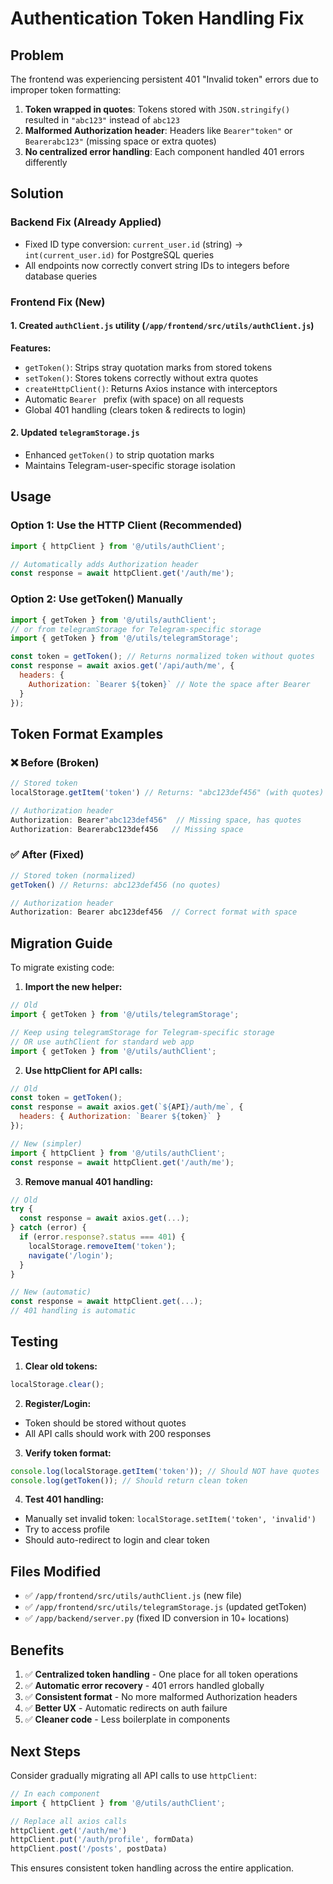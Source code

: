 # Authentication Token Handling Fix

## Problem

The frontend was experiencing persistent 401 "Invalid token" errors due to improper token formatting:

1. **Token wrapped in quotes**: Tokens stored with `JSON.stringify()` resulted in `"abc123"` instead of `abc123`
2. **Malformed Authorization header**: Headers like `Bearer"token"` or `Bearerabc123"` (missing space or extra quotes)
3. **No centralized error handling**: Each component handled 401 errors differently

## Solution

### Backend Fix (Already Applied)
- Fixed ID type conversion: `current_user.id` (string) → `int(current_user.id)` for PostgreSQL queries
- All endpoints now correctly convert string IDs to integers before database queries

### Frontend Fix (New)

#### 1. Created `authClient.js` utility (`/app/frontend/src/utils/authClient.js`)

**Features:**
- `getToken()`: Strips stray quotation marks from stored tokens
- `setToken()`: Stores tokens correctly without extra quotes
- `createHttpClient()`: Returns Axios instance with interceptors
- Automatic `Bearer ` prefix (with space) on all requests
- Global 401 handling (clears token & redirects to login)

#### 2. Updated `telegramStorage.js`
- Enhanced `getToken()` to strip quotation marks
- Maintains Telegram-user-specific storage isolation

## Usage

### Option 1: Use the HTTP Client (Recommended)

```javascript
import { httpClient } from '@/utils/authClient';

// Automatically adds Authorization header
const response = await httpClient.get('/auth/me');
```

### Option 2: Use getToken() Manually

```javascript
import { getToken } from '@/utils/authClient';
// or from telegramStorage for Telegram-specific storage
import { getToken } from '@/utils/telegramStorage';

const token = getToken(); // Returns normalized token without quotes
const response = await axios.get('/api/auth/me', {
  headers: {
    Authorization: `Bearer ${token}` // Note the space after Bearer
  }
});
```

## Token Format Examples

### ❌ Before (Broken)
```javascript
// Stored token
localStorage.getItem('token') // Returns: "abc123def456" (with quotes)

// Authorization header
Authorization: Bearer"abc123def456"  // Missing space, has quotes
Authorization: Bearerabc123def456   // Missing space
```

### ✅ After (Fixed)
```javascript
// Stored token (normalized)
getToken() // Returns: abc123def456 (no quotes)

// Authorization header
Authorization: Bearer abc123def456  // Correct format with space
```

## Migration Guide

To migrate existing code:

1. **Import the new helper:**
```javascript
// Old
import { getToken } from '@/utils/telegramStorage';

// Keep using telegramStorage for Telegram-specific storage
// OR use authClient for standard web app
import { getToken } from '@/utils/authClient';
```

2. **Use httpClient for API calls:**
```javascript
// Old
const token = getToken();
const response = await axios.get(`${API}/auth/me`, {
  headers: { Authorization: `Bearer ${token}` }
});

// New (simpler)
import { httpClient } from '@/utils/authClient';
const response = await httpClient.get('/auth/me');
```

3. **Remove manual 401 handling:**
```javascript
// Old
try {
  const response = await axios.get(...);
} catch (error) {
  if (error.response?.status === 401) {
    localStorage.removeItem('token');
    navigate('/login');
  }
}

// New (automatic)
const response = await httpClient.get(...);
// 401 handling is automatic
```

## Testing

1. **Clear old tokens:**
```javascript
localStorage.clear();
```

2. **Register/Login:**
- Token should be stored without quotes
- All API calls should work with 200 responses

3. **Verify token format:**
```javascript
console.log(localStorage.getItem('token')); // Should NOT have quotes
console.log(getToken()); // Should return clean token
```

4. **Test 401 handling:**
- Manually set invalid token: `localStorage.setItem('token', 'invalid')`
- Try to access profile
- Should auto-redirect to login and clear token

## Files Modified

- ✅ `/app/frontend/src/utils/authClient.js` (new file)
- ✅ `/app/frontend/src/utils/telegramStorage.js` (updated getToken)
- ✅ `/app/backend/server.py` (fixed ID conversion in 10+ locations)

## Benefits

1. ✅ **Centralized token handling** - One place for all token operations
2. ✅ **Automatic error recovery** - 401 errors handled globally
3. ✅ **Consistent format** - No more malformed Authorization headers
4. ✅ **Better UX** - Automatic redirects on auth failure
5. ✅ **Cleaner code** - Less boilerplate in components

## Next Steps

Consider gradually migrating all API calls to use `httpClient`:

```javascript
// In each component
import { httpClient } from '@/utils/authClient';

// Replace all axios calls
httpClient.get('/auth/me')
httpClient.put('/auth/profile', formData)
httpClient.post('/posts', postData)
```

This ensures consistent token handling across the entire application.
